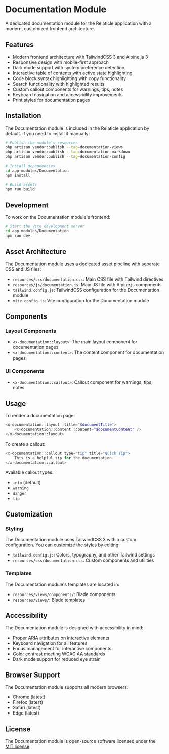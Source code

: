 # Documentation Module

A dedicated documentation module for the Relaticle application with a modern, customized frontend architecture.

## Features

- Modern frontend architecture with TailwindCSS 3 and Alpine.js 3
- Responsive design with mobile-first approach
- Dark mode support with system preference detection
- Interactive table of contents with active state highlighting
- Code block syntax highlighting with copy functionality
- Search functionality with highlighted results
- Custom callout components for warnings, tips, notes
- Keyboard navigation and accessibility improvements
- Print styles for documentation pages

## Installation

The Documentation module is included in the Relaticle application by default. If you need to install it manually:

```bash
# Publish the module's resources
php artisan vendor:publish --tag=documentation-views
php artisan vendor:publish --tag=documentation-markdown
php artisan vendor:publish --tag=documentation-config

# Install dependencies
cd app-modules/Documentation
npm install

# Build assets
npm run build
```

## Development

To work on the Documentation module's frontend:

```bash
# Start the Vite development server
cd app-modules/Documentation
npm run dev
```

## Asset Architecture

The Documentation module uses a dedicated asset pipeline with separate CSS and JS files:

- `resources/css/documentation.css`: Main CSS file with Tailwind directives
- `resources/js/documentation.js`: Main JS file with Alpine.js components
- `tailwind.config.js`: TailwindCSS configuration for the Documentation module
- `vite.config.js`: Vite configuration for the Documentation module

## Components

### Layout Components
- `<x-documentation::layout>`: The main layout component for documentation pages
- `<x-documentation::content>`: The content component for documentation pages

### UI Components
- `<x-documentation::callout>`: Callout component for warnings, tips, notes

## Usage

To render a documentation page:

```php
<x-documentation::layout :title="$documentTitle">
    <x-documentation::content :content="$documentContent" />
</x-documentation::layout>
```

To create a callout:

```php
<x-documentation::callout type="tip" title="Quick Tip">
    This is a helpful tip for the documentation.
</x-documentation::callout>
```

Available callout types:
- `info` (default)
- `warning`
- `danger`
- `tip`

## Customization

### Styling
The Documentation module uses TailwindCSS 3 with a custom configuration. You can customize the styles by editing:

- `tailwind.config.js`: Colors, typography, and other Tailwind settings
- `resources/css/documentation.css`: Custom components and utilities

### Templates
The Documentation module's templates are located in:

- `resources/views/components/`: Blade components
- `resources/views/`: Blade templates

## Accessibility

The Documentation module is designed with accessibility in mind:

- Proper ARIA attributes on interactive elements
- Keyboard navigation for all features
- Focus management for interactive components
- Color contrast meeting WCAG AA standards
- Dark mode support for reduced eye strain

## Browser Support

The Documentation module supports all modern browsers:

- Chrome (latest)
- Firefox (latest)
- Safari (latest)
- Edge (latest)

## License

The Documentation module is open-source software licensed under the [MIT license](https://opensource.org/licenses/MIT). 